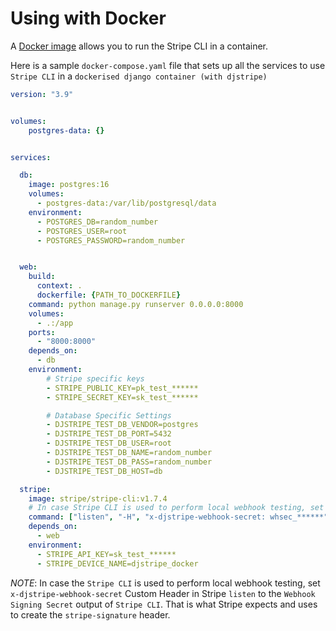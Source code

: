 # Using with Docker

A [Docker image](https://hub.docker.com/r/stripe/stripe-cli) allows you to run the Stripe CLI in a container.

Here is a sample `docker-compose.yaml` file that sets up all the services to use `Stripe CLI` in a `dockerised django container (with djstripe)`


```yaml
version: "3.9"


volumes:
    postgres-data: {}


services:

  db:
    image: postgres:16
    volumes:
      - postgres-data:/var/lib/postgresql/data
    environment:
      - POSTGRES_DB=random_number
      - POSTGRES_USER=root
      - POSTGRES_PASSWORD=random_number


  web:
    build:
      context: .
      dockerfile: {PATH_TO_DOCKERFILE}
    command: python manage.py runserver 0.0.0.0:8000
    volumes:
      - .:/app
    ports:
      - "8000:8000"
    depends_on:
      - db
    environment:
        # Stripe specific keys
        - STRIPE_PUBLIC_KEY=pk_test_******
        - STRIPE_SECRET_KEY=sk_test_******

        # Database Specific Settings
        - DJSTRIPE_TEST_DB_VENDOR=postgres
        - DJSTRIPE_TEST_DB_PORT=5432
        - DJSTRIPE_TEST_DB_USER=root
        - DJSTRIPE_TEST_DB_NAME=random_number
        - DJSTRIPE_TEST_DB_PASS=random_number
        - DJSTRIPE_TEST_DB_HOST=db

  stripe:
    image: stripe/stripe-cli:v1.7.4
    # In case Stripe CLI is used to perform local webhook testing, set x-djstripe-webhook-secret custom header to output of Stripe CLI.
    command: ["listen", "-H", "x-djstripe-webhook-secret: whsec_******", "--forward-to", "http://web:8000/djstripe/webhook/{uuid}/"]
    depends_on:
      - web
    environment:
      - STRIPE_API_KEY=sk_test_******
      - STRIPE_DEVICE_NAME=djstripe_docker

```

*NOTE*: In case the `Stripe CLI` is used to perform local webhook testing, set `x-djstripe-webhook-secret` Custom Header in Stripe `listen` to the `Webhook Signing Secret` output of `Stripe CLI`. That is what Stripe expects and uses to create the `stripe-signature` header.
